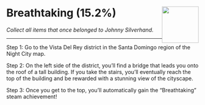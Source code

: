 # Breathtaking (15.2%) <img style="float: right;" src="https://cdn.cloudflare.steamstatic.com/steamcommunity/public/images/apps/1091500/27664ed21cfe3db65108a6ed1b25e383a6aafdb8.jpg" width="96" height="96">

_Collect all items that once belonged to Johnny Silverhand._

---

Step 1: Go to the Vista Del Rey district in the Santa Domingo region of the Night City map.

Step 2: On the left side of the district, you’ll find a bridge that leads you onto the roof of a tall building. If you take the stairs, you’ll eventually reach the top of the building and be rewarded with a stunning view of the cityscape.

Step 3: Once you get to the top, you’ll automatically gain the “Breathtaking” steam achievement!